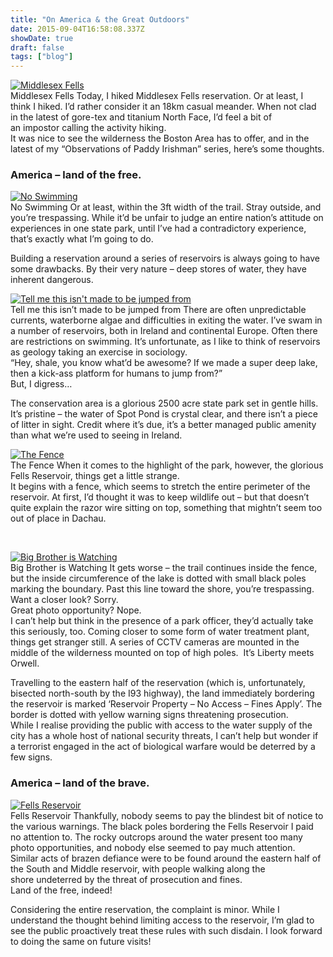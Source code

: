 ```yaml
---
title: "On America & the Great Outdoors"
date: 2015-09-04T16:58:08.337Z
showDate: true
draft: false
tags: ["blog"]
---
```



<span class="wp-caption alignright" id="attachment_384" style="width: 160px">[![Middlesex Fells](http://res.cloudinary.com/cianclarke/image/upload/c_crop,h_427,w_427,x_106,y_0/h_150,w_150/v1382804088/IMG_7499_eq1bbe.jpg)](http://res.cloudinary.com/cianclarke/image/upload/v1382804088/IMG_7499_eq1bbe.jpg)  
Middlesex Fells
</span>
Today, I hiked Middlesex Fells reservation. Or at least, I think I hiked. I’d rather consider it an 18km casual meander. When not clad in the latest of gore-tex and titanium North Face, I’d feel a bit of an impostor calling the activity hiking.  
 It was nice to see the wilderness the Boston Area has to offer, and in the latest of my “Observations of Paddy Irishman” series, here’s some thoughts.

###  America – land of the free.

<span class="wp-caption alignleft" id="attachment_383" style="width: 160px">[![No Swimming](http://res.cloudinary.com/cianclarke/image/upload/c_crop,h_427,w_427,x_106,y_0/h_150,w_150/v1382804089/IMG_7461_am2uol.jpg)](http://res.cloudinary.com/cianclarke/image/upload/v1382804089/IMG_7461_am2uol.jpg)  
No Swimming
</span>
Or at least, within the 3ft width of the trail. Stray outside, and you’re trespassing. While it’d be unfair to judge an entire nation’s attitude on experiences in one state park, until I’ve had a contradictory experience, that’s exactly what I’m going to do.

Building a reservation around a series of reservoirs is always going to have some drawbacks. By their very nature – deep stores of water, they have inherent dangerous.

<span class="wp-caption alignright" id="attachment_394" style="width: 160px">[![Tell me this isn't made to be jumped from](http://res.cloudinary.com/cianclarke/image/upload/v1382804087/IMG_7459_mljl1c.jpg)](http://res.cloudinary.com/cianclarke/image/upload/v1382804087/IMG_7459_mljl1c.jpg)  
Tell me this isn’t made to be jumped from
</span>
There are often unpredictable currents, waterborne algae and difficulties in exiting the water. I’ve swam in a number of reservoirs, both in Ireland and continental Europe. Often there are restrictions on swimming. It’s unfortunate, as I like to think of reservoirs as geology taking an exercise in sociology.  
 “Hey, shale, you know what’d be awesome? If we made a super deep lake, then a kick-ass platform for humans to jump from?”  
 But, I digress…

The conservation area is a glorious 2500 acre state park set in gentle hills. It’s pristine – the water of Spot Pond is crystal clear, and there isn’t a piece of litter in sight. Credit where it’s due, it’s a better managed public amenity than what we’re used to seeing in Ireland.

<span class="wp-caption alignleft" id="attachment_380" style="width: 160px">[![The Fence](http://res.cloudinary.com/cianclarke/image/upload/c_crop,h_427,w_427,x_106,y_0/h_150,w_150/v1382804093/IMG_7465_sbr3p2.jpg)](http://res.cloudinary.com/cianclarke/image/upload/v1382804093/IMG_7465_sbr3p2.jpg)  
The Fence
</span>
When it comes to the highlight of the park, however, the glorious Fells Reservoir, things get a little strange.  
 It begins with a fence, which seems to stretch the entire perimeter of the reservoir. At first, I’d thought it was to keep wildlife out – but that doesn’t quite explain the razor wire sitting on top, something that mightn’t seem too out of place in Dachau.

 

<span class="wp-caption alignright" id="attachment_401" style="width: 128px">[![Big Brother is Watching](http://res.cloudinary.com/cianclarke/image/upload/v1382804085/IMG_7460_zj3ybg.jpg)](http://res.cloudinary.com/cianclarke/image/upload/v1382804085/IMG_7460_zj3ybg.jpg)  
Big Brother is Watching
</span>
It gets worse – the trail continues inside the fence, but the inside circumference of the lake is dotted with small black poles marking the boundary. Past this line toward the shore, you’re trespassing.  
 Want a closer look? Sorry.  
 Great photo opportunity? Nope.  
 I can’t help but think in the presence of a park officer, they’d actually take this seriously, too. Coming closer to some form of water treatment plant, things get stranger still. A series of CCTV cameras are mounted in the middle of the wilderness mounted on top of high poles.  It’s Liberty meets Orwell.

Travelling to the eastern half of the reservation (which is, unfortunately, bisected north-south by the I93 highway), the land immediately bordering the reservoir is marked ‘Reservoir Property – No Access – Fines Apply’. The border is dotted with yellow warning signs threatening prosecution.  
 While I realise providing the public with access to the water supply of the city has a whole host of national security threats, I can’t help but wonder if a terrorist engaged in the act of biological warfare would be deterred by a few signs.

###  America – land of the brave.

<span class="wp-caption alignleft" id="attachment_381" style="width: 160px">[![Fells Reservoir](http://res.cloudinary.com/cianclarke/image/upload/c_crop,h_427,w_427,x_106,y_0/h_150,w_150/v1382804092/IMG_7466_bcll0a.jpg)](http://res.cloudinary.com/cianclarke/image/upload/v1382804092/IMG_7466_bcll0a.jpg)  
Fells Reservoir
</span>
Thankfully, nobody seems to pay the blindest bit of notice to the various warnings. The black poles bordering the Fells Reservoir I paid no attention to. The rocky outcrops around the water present too many photo opportunities, and nobody else seemed to pay much attention. Similar acts of brazen defiance were to be found around the eastern half of the South and Middle reservoir, with people walking along the shore undeterred by the threat of prosecution and fines.  
 Land of the free, indeed!

Considering the entire reservation, the complaint is minor. While I understand the thought behind limiting access to the reservoir, I’m glad to see the public proactively treat these rules with such disdain. I look forward to doing the same on future visits!



